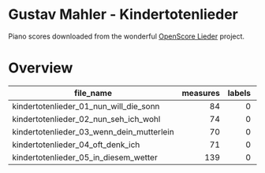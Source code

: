 # Gustav Mahler - Kindertotenlieder

Piano scores downloaded from the wonderful [OpenScore Lieder](https://musescore.com/user/27638568/sets/5051725) project.

# Overview
|                file_name                |measures|labels|standard|annotators|reviewers|
|-----------------------------------------|-------:|-----:|--------|----------|---------|
|kindertotenlieder_01_nun_will_die_sonn   |      84|     0|        |          |         |
|kindertotenlieder_02_nun_seh_ich_wohl    |      74|     0|        |          |         |
|kindertotenlieder_03_wenn_dein_mutterlein|      70|     0|        |          |         |
|kindertotenlieder_04_oft_denk_ich        |      71|     0|        |          |         |
|kindertotenlieder_05_in_diesem_wetter    |     139|     0|        |          |         |

